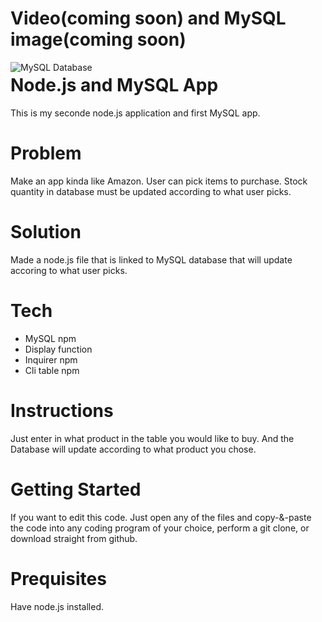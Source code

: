 # Video(coming soon) and MySQL image(coming soon)
<img src="./Images/MySQL.png"
     alt="MySQL Database"
     style="float: left; margin-right: 10px;" />


# Node.js and MySQL App
This is my seconde node.js application and first MySQL app.

# Problem
Make an app kinda like Amazon. User can pick items to purchase. Stock quantity in database must be updated according to what user picks.

# Solution
Made a node.js file that is linked to MySQL database that will update accoring to what user picks.

# Tech
- MySQL npm
- Display function
- Inquirer npm
- Cli table npm

# Instructions
Just enter in what product in the table you would like to buy. And the Database will update according to what product you chose.

# Getting Started
If you want to edit this code. Just open any of the files and copy-&-paste the code into any coding program of your choice, perform a git clone, or download straight from github.

# Prequisites
Have node.js installed.
